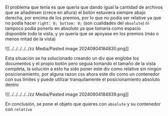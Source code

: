 El problema que tenía es que quería que dando igual la cantidad de archivos que se añadiesen (crece en altura) el botón estuviera siempre abajo derecha, por encima de los premios, por lo que no podía ser relative ya que no podía hacer `right: 0; bottom: 0;` (son cualidades del `absolute`) ni tampoco podía ponerlo en absoluto ya que tomaría como espacio disponible todo la vista, y yo quería que se apoyase en los premios (más o menos mitad de la vista)

![[../../../../../zz Media/Pasted image 20240804184830.png]]

Esta situación se ha solucionado creando un div que englobe los documentos y el propio botón pero seguía tomando el tamaño de la vista completa, la solución a esto ha sido poner este div como relative sin ningún posicionamiento, por alguna razon css ahora este div como un contenedor con sus límites y puede utilizar tranquilamente el posicionamiento absoluto dentro

![[../../../../../zz Media/Pasted image 20240804184839.png]]

En conclusión, se pone el objeto que quieres con `absolute` y su contenedor con `relative`